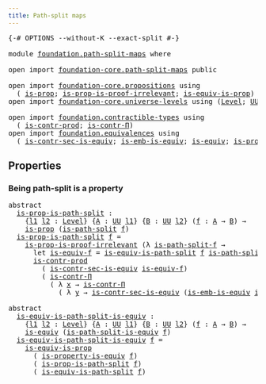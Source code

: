 ```yaml
---
title: Path-split maps
---
```


<pre class="Agda"><a id="41" class="Symbol">{-#</a> <a id="45" class="Keyword">OPTIONS</a> <a id="53" class="Pragma">--without-K</a> <a id="65" class="Pragma">--exact-split</a> <a id="79" class="Symbol">#-}</a>

<a id="84" class="Keyword">module</a> <a id="91" href="foundation.path-split-maps.html" class="Module">foundation.path-split-maps</a> <a id="118" class="Keyword">where</a>

<a id="125" class="Keyword">open</a> <a id="130" class="Keyword">import</a> <a id="137" href="foundation-core.path-split-maps.html" class="Module">foundation-core.path-split-maps</a> <a id="169" class="Keyword">public</a>

<a id="177" class="Keyword">open</a> <a id="182" class="Keyword">import</a> <a id="189" href="foundation-core.propositions.html" class="Module">foundation-core.propositions</a> <a id="218" class="Keyword">using</a>
  <a id="226" class="Symbol">(</a> <a id="228" href="foundation-core.propositions.html#1309" class="Function">is-prop</a><a id="235" class="Symbol">;</a> <a id="237" href="foundation-core.propositions.html#3220" class="Function">is-prop-is-proof-irrelevant</a><a id="264" class="Symbol">;</a> <a id="266" href="foundation-core.propositions.html#3693" class="Function">is-equiv-is-prop</a><a id="282" class="Symbol">)</a>
<a id="284" class="Keyword">open</a> <a id="289" class="Keyword">import</a> <a id="296" href="foundation-core.universe-levels.html" class="Module">foundation-core.universe-levels</a> <a id="328" class="Keyword">using</a> <a id="334" class="Symbol">(</a><a id="335" href="Agda.Primitive.html#597" class="Postulate">Level</a><a id="340" class="Symbol">;</a> <a id="342" href="foundation-core.universe-levels.html#235" class="Primitive">UU</a><a id="344" class="Symbol">)</a>

<a id="347" class="Keyword">open</a> <a id="352" class="Keyword">import</a> <a id="359" href="foundation.contractible-types.html" class="Module">foundation.contractible-types</a> <a id="389" class="Keyword">using</a>
  <a id="397" class="Symbol">(</a> <a id="399" href="foundation-core.contractible-types.html#5494" class="Function">is-contr-prod</a><a id="412" class="Symbol">;</a> <a id="414" href="foundation-core.contractible-types.html#6898" class="Function">is-contr-Π</a><a id="424" class="Symbol">)</a>
<a id="426" class="Keyword">open</a> <a id="431" class="Keyword">import</a> <a id="438" href="foundation.equivalences.html" class="Module">foundation.equivalences</a> <a id="462" class="Keyword">using</a>
  <a id="470" class="Symbol">(</a> <a id="472" href="foundation.equivalences.html#10224" class="Function">is-contr-sec-is-equiv</a><a id="493" class="Symbol">;</a> <a id="495" href="foundation-core.equivalences.html#15406" class="Function">is-emb-is-equiv</a><a id="510" class="Symbol">;</a> <a id="512" href="foundation-core.equivalences.html#1556" class="Function">is-equiv</a><a id="520" class="Symbol">;</a> <a id="522" href="foundation.equivalences.html#11306" class="Function">is-property-is-equiv</a><a id="542" class="Symbol">)</a>
</pre>
## Properties

### Being path-split is a property

<pre class="Agda"><a id="608" class="Keyword">abstract</a>
  <a id="is-prop-is-path-split"></a><a id="619" href="foundation.path-split-maps.html#619" class="Function">is-prop-is-path-split</a> <a id="641" class="Symbol">:</a>
    <a id="647" class="Symbol">{</a><a id="648" href="foundation.path-split-maps.html#648" class="Bound">l1</a> <a id="651" href="foundation.path-split-maps.html#651" class="Bound">l2</a> <a id="654" class="Symbol">:</a> <a id="656" href="Agda.Primitive.html#597" class="Postulate">Level</a><a id="661" class="Symbol">}</a> <a id="663" class="Symbol">{</a><a id="664" href="foundation.path-split-maps.html#664" class="Bound">A</a> <a id="666" class="Symbol">:</a> <a id="668" href="foundation-core.universe-levels.html#235" class="Primitive">UU</a> <a id="671" href="foundation.path-split-maps.html#648" class="Bound">l1</a><a id="673" class="Symbol">}</a> <a id="675" class="Symbol">{</a><a id="676" href="foundation.path-split-maps.html#676" class="Bound">B</a> <a id="678" class="Symbol">:</a> <a id="680" href="foundation-core.universe-levels.html#235" class="Primitive">UU</a> <a id="683" href="foundation.path-split-maps.html#651" class="Bound">l2</a><a id="685" class="Symbol">}</a> <a id="687" class="Symbol">(</a><a id="688" href="foundation.path-split-maps.html#688" class="Bound">f</a> <a id="690" class="Symbol">:</a> <a id="692" href="foundation.path-split-maps.html#664" class="Bound">A</a> <a id="694" class="Symbol">→</a> <a id="696" href="foundation.path-split-maps.html#676" class="Bound">B</a><a id="697" class="Symbol">)</a> <a id="699" class="Symbol">→</a>
    <a id="705" href="foundation-core.propositions.html#1309" class="Function">is-prop</a> <a id="713" class="Symbol">(</a><a id="714" href="foundation-core.path-split-maps.html#1270" class="Function">is-path-split</a> <a id="728" href="foundation.path-split-maps.html#688" class="Bound">f</a><a id="729" class="Symbol">)</a>
  <a id="733" href="foundation.path-split-maps.html#619" class="Function">is-prop-is-path-split</a> <a id="755" href="foundation.path-split-maps.html#755" class="Bound">f</a> <a id="757" class="Symbol">=</a>
    <a id="763" href="foundation-core.propositions.html#3220" class="Function">is-prop-is-proof-irrelevant</a> <a id="791" class="Symbol">(λ</a> <a id="794" href="foundation.path-split-maps.html#794" class="Bound">is-path-split-f</a> <a id="810" class="Symbol">→</a>
      <a id="818" class="Keyword">let</a> <a id="822" href="foundation.path-split-maps.html#822" class="Bound">is-equiv-f</a> <a id="833" class="Symbol">=</a> <a id="835" href="foundation-core.path-split-maps.html#2492" class="Function">is-equiv-is-path-split</a> <a id="858" href="foundation.path-split-maps.html#755" class="Bound">f</a> <a id="860" href="foundation.path-split-maps.html#794" class="Bound">is-path-split-f</a> <a id="876" class="Keyword">in</a>
      <a id="885" href="foundation-core.contractible-types.html#5494" class="Function">is-contr-prod</a>
        <a id="907" class="Symbol">(</a> <a id="909" href="foundation.equivalences.html#10224" class="Function">is-contr-sec-is-equiv</a> <a id="931" href="foundation.path-split-maps.html#822" class="Bound">is-equiv-f</a><a id="941" class="Symbol">)</a>
        <a id="951" class="Symbol">(</a> <a id="953" href="foundation-core.contractible-types.html#6898" class="Function">is-contr-Π</a>
          <a id="974" class="Symbol">(</a> <a id="976" class="Symbol">λ</a> <a id="978" href="foundation.path-split-maps.html#978" class="Bound">x</a> <a id="980" class="Symbol">→</a> <a id="982" href="foundation-core.contractible-types.html#6898" class="Function">is-contr-Π</a>
            <a id="1005" class="Symbol">(</a> <a id="1007" class="Symbol">λ</a> <a id="1009" href="foundation.path-split-maps.html#1009" class="Bound">y</a> <a id="1011" class="Symbol">→</a> <a id="1013" href="foundation.equivalences.html#10224" class="Function">is-contr-sec-is-equiv</a> <a id="1035" class="Symbol">(</a><a id="1036" href="foundation-core.equivalences.html#15406" class="Function">is-emb-is-equiv</a> <a id="1052" href="foundation.path-split-maps.html#822" class="Bound">is-equiv-f</a> <a id="1063" href="foundation.path-split-maps.html#978" class="Bound">x</a> <a id="1065" href="foundation.path-split-maps.html#1009" class="Bound">y</a><a id="1066" class="Symbol">)))))</a>

<a id="1073" class="Keyword">abstract</a>
  <a id="is-equiv-is-path-split-is-equiv"></a><a id="1084" href="foundation.path-split-maps.html#1084" class="Function">is-equiv-is-path-split-is-equiv</a> <a id="1116" class="Symbol">:</a>
    <a id="1122" class="Symbol">{</a><a id="1123" href="foundation.path-split-maps.html#1123" class="Bound">l1</a> <a id="1126" href="foundation.path-split-maps.html#1126" class="Bound">l2</a> <a id="1129" class="Symbol">:</a> <a id="1131" href="Agda.Primitive.html#597" class="Postulate">Level</a><a id="1136" class="Symbol">}</a> <a id="1138" class="Symbol">{</a><a id="1139" href="foundation.path-split-maps.html#1139" class="Bound">A</a> <a id="1141" class="Symbol">:</a> <a id="1143" href="foundation-core.universe-levels.html#235" class="Primitive">UU</a> <a id="1146" href="foundation.path-split-maps.html#1123" class="Bound">l1</a><a id="1148" class="Symbol">}</a> <a id="1150" class="Symbol">{</a><a id="1151" href="foundation.path-split-maps.html#1151" class="Bound">B</a> <a id="1153" class="Symbol">:</a> <a id="1155" href="foundation-core.universe-levels.html#235" class="Primitive">UU</a> <a id="1158" href="foundation.path-split-maps.html#1126" class="Bound">l2</a><a id="1160" class="Symbol">}</a> <a id="1162" class="Symbol">(</a><a id="1163" href="foundation.path-split-maps.html#1163" class="Bound">f</a> <a id="1165" class="Symbol">:</a> <a id="1167" href="foundation.path-split-maps.html#1139" class="Bound">A</a> <a id="1169" class="Symbol">→</a> <a id="1171" href="foundation.path-split-maps.html#1151" class="Bound">B</a><a id="1172" class="Symbol">)</a> <a id="1174" class="Symbol">→</a>
    <a id="1180" href="foundation-core.equivalences.html#1556" class="Function">is-equiv</a> <a id="1189" class="Symbol">(</a><a id="1190" href="foundation-core.path-split-maps.html#1544" class="Function">is-path-split-is-equiv</a> <a id="1213" href="foundation.path-split-maps.html#1163" class="Bound">f</a><a id="1214" class="Symbol">)</a>
  <a id="1218" href="foundation.path-split-maps.html#1084" class="Function">is-equiv-is-path-split-is-equiv</a> <a id="1250" href="foundation.path-split-maps.html#1250" class="Bound">f</a> <a id="1252" class="Symbol">=</a>
    <a id="1258" href="foundation-core.propositions.html#3693" class="Function">is-equiv-is-prop</a>
      <a id="1281" class="Symbol">(</a> <a id="1283" href="foundation.equivalences.html#11306" class="Function">is-property-is-equiv</a> <a id="1304" href="foundation.path-split-maps.html#1250" class="Bound">f</a><a id="1305" class="Symbol">)</a>
      <a id="1313" class="Symbol">(</a> <a id="1315" href="foundation.path-split-maps.html#619" class="Function">is-prop-is-path-split</a> <a id="1337" href="foundation.path-split-maps.html#1250" class="Bound">f</a><a id="1338" class="Symbol">)</a>
      <a id="1346" class="Symbol">(</a> <a id="1348" href="foundation-core.path-split-maps.html#2492" class="Function">is-equiv-is-path-split</a> <a id="1371" href="foundation.path-split-maps.html#1250" class="Bound">f</a><a id="1372" class="Symbol">)</a>
</pre>